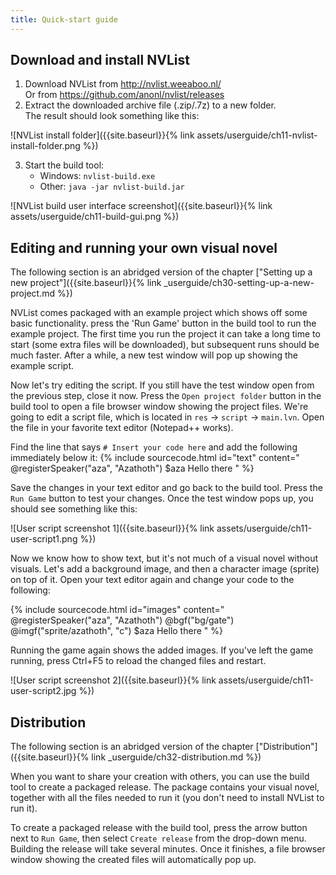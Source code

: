 ```yaml
---
title: Quick-start guide
---
```


## Download and install NVList

1. Download NVList from <http://nvlist.weeaboo.nl/> <br>
   Or from <https://github.com/anonl/nvlist/releases>
2. Extract the downloaded archive file (.zip/.7z) to a new folder.<br/>The result should look something like this:<br/>

![NVList install folder]({{site.baseurl}}{% link assets/userguide/ch11-nvlist-install-folder.png %})

3. Start the build tool:<br/>
   - Windows: `nvlist-build.exe`
   - Other: `java -jar nvlist-build.jar`

![NVList build user interface screenshot]({{site.baseurl}}{% link assets/userguide/ch11-build-gui.png %})

## Editing and running your own visual novel

The following section is an abridged version of the chapter ["Setting up a new project"]({{site.baseurl}}{% link _userguide/ch30-setting-up-a-new-project.md %})

NVList comes packaged with an example project which shows off some basic functionality. press the 'Run Game' button in the build tool to run the example project. The first time you run the project it can take a long time to start (some extra files will be downloaded), but subsequent runs should be much faster. After a while, a new test window will pop up showing the example script.

Now let's try editing the script. If you still have the test window open from the previous step, close it now. Press the `Open project folder` button in the build tool to open a file browser window showing the project files. We're going to edit a script file, which is located in `res` -> `script` -> `main.lvn`. Open the file in your favorite text editor (Notepad++ works).

Find the line that says `# Insert your code here` and add the following immediately below it:
{% include sourcecode.html id="text" content="
@registerSpeaker(\"aza\", \"Azathoth\")
$aza Hello there
" %}

Save the changes in your text editor and go back to the build tool. Press the `Run Game` button to test your changes. Once the test window pops up, you should see something like this:

![User script screenshot 1]({{site.baseurl}}{% link assets/userguide/ch11-user-script1.png %})

Now we know how to show text, but it's not much of a visual novel without visuals. Let's add a background image, and then a character image (sprite) on top of it. Open your text editor again and change your code to the following:

{% include sourcecode.html id="images" content="
@registerSpeaker(\"aza\", \"Azathoth\")
@bgf(\"bg/gate\")
@imgf(\"sprite/azathoth\", \"c\")
$aza Hello there
" %}

Running the game again shows the added images. If you've left the game running, press Ctrl+F5 to reload the changed files and restart.

![User script screenshot 2]({{site.baseurl}}{% link assets/userguide/ch11-user-script2.jpg %})

## Distribution

The following section is an abridged version of the chapter ["Distribution"]({{site.baseurl}}{% link _userguide/ch32-distribution.md %})

When you want to share your creation with others, you can use the build tool to create a packaged release. The package contains your visual novel, together with all the files needed to run it (you don't need to install NVList to run it).

To create a packaged release with the build tool, press the arrow button next to `Run Game`, then select `Create release` from the drop-down menu. Building the release will take several minutes. Once it finishes, a file browser window showing the created files will automatically pop up.
